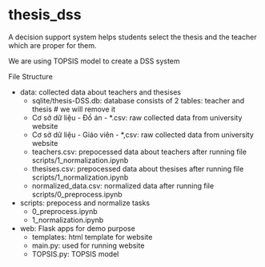 # thesis_dss
A decision support system helps students select the thesis and the teacher which are proper for them.

We are using TOPSIS model to create a DSS system

File Structure
- data: collected data about teachers and thesises
    - sqlite/thesis-DSS.db: database consists of 2 tables: teacher and thesis # we will remove it
    - Cơ sở dữ liệu - Đồ án - *.csv: raw collected data from university website
    - Cơ sở dữ liệu - Giáo viên - *,csv: raw collected data from university website
    - teachers.csv: prepocessed data about teachers after running file scripts/1_normalization.ipynb
    - thesises.csv: prepocessed data about thesises after running file scripts/1_normalization.ipynb
    - normalized_data.csv: normalized data after running file scripts/0_preprocess.ipynb
- scripts: prepocess and normalize tasks
    - 0_preprocess.ipynb
    - 1_normalization.ipynb
- web: Flask apps for demo purpose
    - templates: html template for website
    - main.py: used for running website
    - TOPSIS.py: TOPSIS model